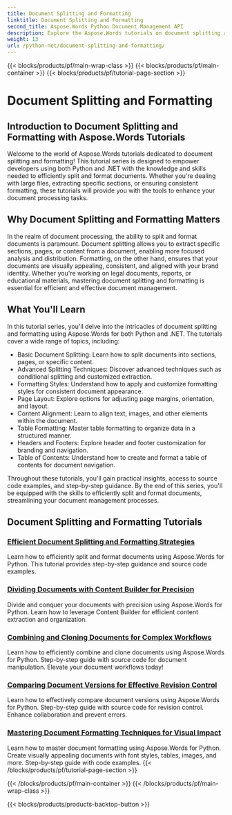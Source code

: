 ```yaml
---
title: Document Splitting and Formatting
linktitle: Document Splitting and Formatting
second_title: Aspose.Words Python Document Management API
description: Explore the Aspose.Words tutorials on document splitting and formatting in Python and .NET. Learn to split and format documents efficiently, enhancing your document processing tasks. 
weight: 13
url: /python-net/document-splitting-and-formatting/
---
```


{{< blocks/products/pf/main-wrap-class >}}
{{< blocks/products/pf/main-container >}}
{{< blocks/products/pf/tutorial-page-section >}}

# Document Splitting and Formatting


## Introduction to Document Splitting and Formatting with Aspose.Words Tutorials

Welcome to the world of Aspose.Words tutorials dedicated to document splitting and formatting! This tutorial series is designed to empower developers using both Python and .NET with the knowledge and skills needed to efficiently split and format documents. Whether you're dealing with large files, extracting specific sections, or ensuring consistent formatting, these tutorials will provide you with the tools to enhance your document processing tasks.

## Why Document Splitting and Formatting Matters

In the realm of document processing, the ability to split and format documents is paramount. Document splitting allows you to extract specific sections, pages, or content from a document, enabling more focused analysis and distribution. Formatting, on the other hand, ensures that your documents are visually appealing, consistent, and aligned with your brand identity. Whether you're working on legal documents, reports, or educational materials, mastering document splitting and formatting is essential for efficient and effective document management.

## What You'll Learn

In this tutorial series, you'll delve into the intricacies of document splitting and formatting using Aspose.Words for both Python and .NET. The tutorials cover a wide range of topics, including:

- Basic Document Splitting: Learn how to split documents into sections, pages, or specific content.
- Advanced Splitting Techniques: Discover advanced techniques such as conditional splitting and customized extraction.
- Formatting Styles: Understand how to apply and customize formatting styles for consistent document appearance.
- Page Layout: Explore options for adjusting page margins, orientation, and layout.
- Content Alignment: Learn to align text, images, and other elements within the document.
- Table Formatting: Master table formatting to organize data in a structured manner.
- Headers and Footers: Explore header and footer customization for branding and navigation.
- Table of Contents: Understand how to create and format a table of contents for document navigation.

Throughout these tutorials, you'll gain practical insights, access to source code examples, and step-by-step guidance. By the end of this series, you'll be equipped with the skills to efficiently split and format documents, streamlining your document management processes.

## Document Splitting and Formatting Tutorials
### [Efficient Document Splitting and Formatting Strategies](./split-format-documents/)
Learn how to efficiently split and format documents using Aspose.Words for Python. This tutorial provides step-by-step guidance and source code examples.
### [Dividing Documents with Content Builder for Precision](./divide-documents-content-builder/)
Divide and conquer your documents with precision using Aspose.Words for Python. Learn how to leverage Content Builder for efficient content extraction and organization.
### [Combining and Cloning Documents for Complex Workflows](./combine-clone-documents/)
Learn how to efficiently combine and clone documents using Aspose.Words for Python. Step-by-step guide with source code for document manipulation. Elevate your document workflows today!
### [Comparing Document Versions for Effective Revision Control](./compare-document-versions/)
Learn how to effectively compare document versions using Aspose.Words for Python. Step-by-step guide with source code for revision control. Enhance collaboration and prevent errors.
### [Mastering Document Formatting Techniques for Visual Impact](./document-formatting-techniques/)
Learn how to master document formatting using Aspose.Words for Python. Create visually appealing documents with font styles, tables, images, and more. Step-by-step guide with code examples.
{{< /blocks/products/pf/tutorial-page-section >}}

{{< /blocks/products/pf/main-container >}}
{{< /blocks/products/pf/main-wrap-class >}}

{{< blocks/products/products-backtop-button >}}
